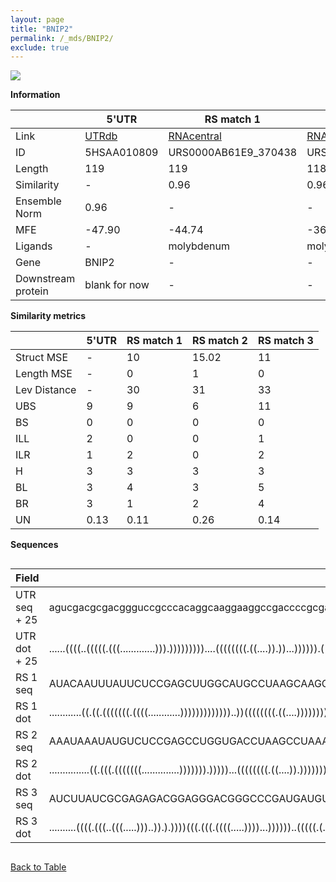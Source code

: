 ```yaml
---
layout: page
title: "BNIP2"
permalink: /_mds/BNIP2/
exclude: true
---
```




![](../../alns_9.28.22/aln_5HSAA010809_0.967.png?raw=true)


**Information**

| | 5'UTR       | RS match 1   | RS match 2  | RS match 3 |
| ---- | ----------- | ----------- | ----------- | ----------- |
| Link | <a href="http://utrdb.ba.itb.cnr.it/getutr/5HSAA010809/1" target="_blank" rel="noopener noreferrer">UTRdb</a>   | <a href="https://rnacentral.org/rna/URS0000AB61E9/370438" target="_blank" rel="noopener noreferrer">RNAcentral</a>     |<a href="https://rnacentral.org/rna/URS0000AB6679/767817" target="_blank" rel="noopener noreferrer">RNAcentral</a>  | <a href="https://rnacentral.org/rna/URS0000C31577/1679169" target="_blank" rel="noopener noreferrer">RNAcentral</a>   |
| ID | 5HSAA010809     | URS0000AB61E9_370438     | URS0000AB6679_767817     | URS0000C31577_1679169     |
| Length | 119     |  119    | 118   |  119    |
| Similarity | - | 0.96 | 0.96 | 0.96 |
| Ensemble Norm | 0.96 | - | - | - |
| MFE | -47.90 | -44.74 | -36 | -35.86 |
| Ligands | - | molybdenum | molybdenum | SAM |
| Gene | BNIP2 | - | - | - |
| Downstream protein | blank for now    |    -    | -  | - |


**Similarity metrics**

| | 5'UTR       | RS match 1   | RS match 2  | RS match 3 |
| ---- | ----------- | ----------- | ----------- | ----------- |
| Struct MSE | - | 10 | 15.02 | 11 |
| Length MSE | - | 0 | 1 | 0 |
| Lev Distance | - | 30 | 31 | 33 |
| UBS| 9 | 9 | 6 | 11 |
| BS | 0 | 0 | 0 | 0 |
| ILL | 2 | 0 | 0 | 1 |
| ILR | 1 | 2 | 0 | 2 |
| H | 3 | 3 | 3 | 3 |
| BL | 3 | 4 | 3 | 5 |
| BR | 3 | 1 | 2 | 4 |
| UN | 0.13 | 0.11 | 0.26 | 0.14 |

**Sequences**


<div style="overflow-x:auto;">

<table>
<colgroup>
<col width="30%" />
<col width="70%" />
</colgroup>
<thead>
<tr class="header">
<th>Field</th>
<th>Description</th>
</tr>
</thead>
<tbody>
<tr>
<td markdown="span">UTR seq + 25 </td>
<td markdown="span"> agucgacgcgacggguccgcccacaggcaaggaaggccgaccccgcgagugcaggcgcgagcgcuagcccgugacgucugaggggguuggggggATGGAACCTTGCCCCTCCTCCGCTC </td>
</tr>
<tr>
<td markdown="span">UTR dot + 25  </td>
<td markdown="span"> ......((((..(((((.(((.............))).)))))))))....((((((((.((....)).))...)))))).(((((..(((((.(........).))))))))))....
</td>
</tr>


<tr>
<td markdown="span">RS 1 seq </td>
<td markdown="span"> AUACAAUUUAUUCUCCGAGCUUGGCAUGCCUAAGCAAGGUACGGCAGCCAAGCCGUUAGGGUACGGGCGGGAAACCCCCGUGCCUCCCGGUGCGGAAAGGAGAAGGCGGCUGUUUGGAA
</td>
</tr>


<tr>
<td markdown="span">RS 1 dot </td>
<td markdown="span"> ............((.((.(((((((.((((............)))))))))))))..))((((((((.((....))))))))))(((((((((............))).)))...))).
</td>
</tr>


<tr>
<td markdown="span">RS 2 seq </td>
<td markdown="span"> AAAUAAAUAUGUCUCCGAGCCUGGUGACCUAAGCCUAAAGUAUGGUUGCCCGGCCGUUAGGGUGCAUGGGGAAACCGGUGUGCCUCCCAUUGCGGAAAGGAGAAUGCGAACUUUAUCU
</td>
</tr>


<tr>
<td markdown="span">RS 2 dot </td>
<td markdown="span"> ...............((.(((.(((((((..............))))))).)))))...((((((((.((....)).))))))))....(((((..........))))).........
</td>
</tr>


<tr>
<td markdown="span">RS 3 seq </td>
<td markdown="span"> AUCUUAUCGCGAGAGACGGAGGGACGGGCCCGAUGAUGUCUCAGCAACCGCCGAUGCAUUCGGAAAGGUGCUAAAUCCUGCAAGGCAUAUGCAUAUUUAUGUGCCUCGAGAGAUAAGAA
</td>
</tr>


<tr>
<td markdown="span">RS 3 dot </td>
<td markdown="span"> ..........((((.(((..(((.....)))..)).).))))(((.(((.((((.....))))...))))))..(((((.(.(((((((((......))))))))).))).))).....
</td>
</tr>

</tbody>
</table>


</div>


[Back to Table](../../display)
